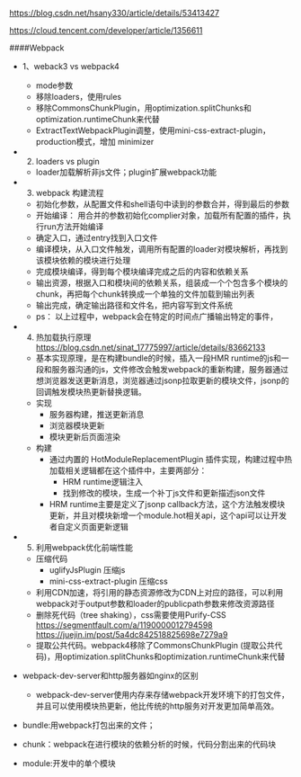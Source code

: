https://blog.csdn.net/hsany330/article/details/53413427

https://cloud.tencent.com/developer/article/1356611

####Webpack


* 1、weback3 vs webpack4 
   * mode参数
   * 移除loaders，使用rules
   * 移除CommonsChunkPlugin，用optimization.splitChunks和optimization.runtimeChunk来代替
   * ExtractTextWebpackPlugin调整，使用mini-css-extract-plugin，production模式，增加 minimizer

* 2. loaders vs plugin     
   * loader加载解析非js文件；plugin扩展webpack功能
* 3. webpack 构建流程
   * 初始化参数，从配置文件和shell语句中读到的参数合并，得到最后的参数
   * 开始编译： 用合并的参数初始化complier对象，加载所有配置的插件，执行run方法开始编译
   * 确定入口，通过entry找到入口文件
   * 编译模块，从入口文件触发，调用所有配置的loader对模块解析，再找到该模块依赖的模块进行处理
   * 完成模块编译，得到每个模块编译完成之后的内容和依赖关系
   * 输出资源，根据入口和模块间的依赖关系，组装成一个个包含多个模块的chunk，再把每个chunk转换成一个单独的文件加载到输出列表
   * 输出完成，确定输出路径和文件名，把内容写到文件系统
   * ps： 以上过程中，webpack会在特定的时间点广播输出特定的事件，
* 4. 热加载执行原理 https://blog.csdn.net/sinat_17775997/article/details/83662133
   * 基本实现原理，是在构建bundle的时候，插入一段HMR runtime的js和一段和服务器沟通的js，文件修改会触发webpack的重新构建，服务器通过想浏览器发送更新消息，浏览器通过jsonp拉取更新的模块文件，jsonp的回调触发模块热更新替换逻辑。
   * 实现
      * 服务器构建，推送更新消息
      * 浏览器模块更新
      * 模块更新后页面渲染
    * 构建
       * 通过内置的 HotModuleReplacementPlugin 插件实现，构建过程中热加载相关逻辑都在这个插件中，主要两部分：
          * HRM runtime逻辑注入
          * 找到修改的模块，生成一个补丁js文件和更新描述json文件
       * HRM runtime主要是定义了jsonp callback方法，这个方法触发模块更新，并且对模块新增一个module.hot相关api，这个api可以让开发者自定义页面更新逻辑
* 5. 利用webpack优化前端性能
   * 压缩代码   
      * uglifyJsPlugin 压缩js
      * mini-css-extract-plugin 压缩css
   * 利用CDN加速，将引用的静态资源修改为CDN上对应的路径，可以利用webpack对于output参数和loader的publicpath参数来修改资源路径
   * 删除死代码（tree shaking），css需要使用Purify-CSS  https://segmentfault.com/a/1190000012794598 https://juejin.im/post/5a4dc842518825698e7279a9
   * 提取公共代码。webpack4移除了CommonsChunkPlugin (提取公共代码)，用optimization.splitChunks和optimization.runtimeChunk来代替
* webpack-dev-server和http服务器如nginx的区别
   * webpack-dev-server使用内存来存储webpack开发环境下的打包文件，并且可以使用模块热更新，他比传统的http服务对开发更加简单高效。
* bundle:用webpack打包出来的文件；
* chunk：webpack在进行模块的依赖分析的时候，代码分割出来的代码块
* module:开发中的单个模块


